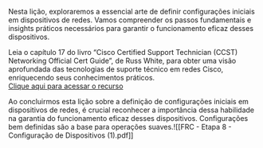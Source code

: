

Nesta lição, exploraremos a essencial arte de definir configurações iniciais em dispositivos de redes. Vamos compreender os passos fundamentais e insights práticos necessários para garantir o funcionamento eficaz desses dispositivos.

Leia o capítulo 17 do livro “Cisco Certified Support Technician (CCST) Networking Official Cert Guide”, de Russ White, para obter uma visão aprofundada das tecnologias de suporte técnico em redes Cisco, enriquecendo seus conhecimentos práticos.  
[Clique aqui para acessar o recurso](https://learning.oreilly.com/library/view/cisco-certified-support/9780138213459/ch17.xhtml)

Ao concluirmos esta lição sobre a definição de configurações iniciais em dispositivos de redes, é crucial reconhecer a importância dessa habilidade na garantia do funcionamento eficaz desses dispositivos. Configurações bem definidas são a base para operações suaves.![[FRC - Etapa 8 - Configuração de Dispositivos (1).pdf]]